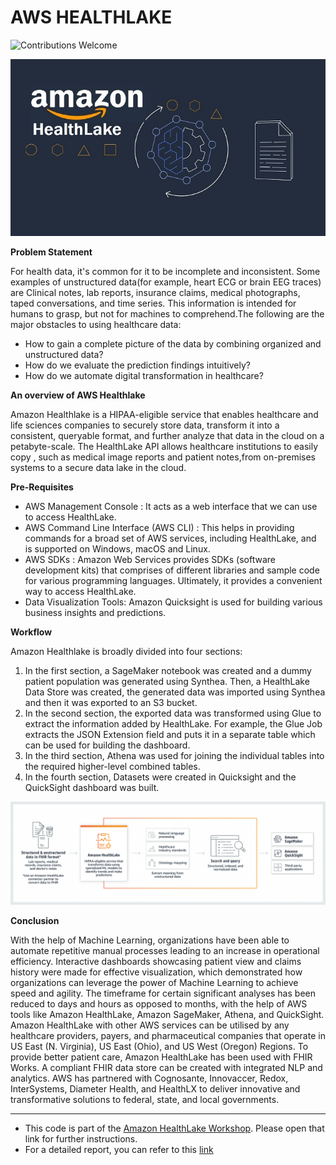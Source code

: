 # AWS HEALTHLAKE

![Contributions Welcome](https://img.shields.io/badge/contributions-welcome-brightgreen.svg?style=flat)
   
<p align="center">
    <img width="700" height="auto" src="images/1_amazon_healthlake_logo.jpg" alt="Alphanumeric Logo" />
</p>
   
**Problem Statement**

For health data, it's common for it to be incomplete and inconsistent. Some examples of unstructured data(for example, heart ECG or brain EEG traces) are Clinical notes, lab reports, insurance claims, medical photographs, taped conversations, and time series. This information is intended for humans to grasp, but not for machines to comprehend.The following are the major obstacles to using healthcare data:
- How to gain a complete picture of the data by combining organized and
unstructured data?
- How do we evaluate the prediction findings intuitively?
- How do we automate digital transformation in healthcare?

**An overview of AWS Healthlake**

Amazon Healthlake is a HIPAA-eligible service that enables healthcare and life sciences companies to securely store data, transform it into a consistent, queryable format, and further analyze that data in the cloud on a petabyte-scale. The HealthLake API allows healthcare institutions to easily copy , such as medical image reports and patient notes,from on-premises systems to a secure data lake in the cloud.

**Pre-Requisites**
- AWS Management Console : It acts as a web interface that we can use to access HealthLake.
- AWS Command Line Interface (AWS CLI) : This helps in providing commands for a broad set of AWS services, including HealthLake, and is supported on Windows, macOS and Linux.
- AWS SDKs : Amazon Web Services provides SDKs (software development kits) that comprises of different libraries and sample code for various programming languages. Ultimately, it provides a convenient way to access HealthLake.
- Data Visualization Tools: Amazon Quicksight is used for building various business insights and predictions.

**Workflow**

Amazon Healthlake is broadly divided into four sections:
1. In the first section, a SageMaker notebook was created and a dummy patient population was generated using Synthea. Then, a HealthLake Data Store was created, the generated data was imported using Synthea and then it was exported to an S3 bucket.
2. In the second section, the exported data was transformed using Glue to extract the information added by HealthLake. For example, the Glue Job extracts the JSON Extension field and puts it in a separate table which can be used for building the dashboard.
3. In the third section, Athena was used for joining the individual tables into the required higher-level combined tables.
4. In the fourth section, Datasets were created in Quicksight and the QuickSight dashboard was built.

![workflow](images/2_working.png)

**Conclusion**

With the help of Machine Learning, organizations have been able to automate repetitive
manual processes leading to an increase in operational efficiency. Interactive dashboards
showcasing patient view and claims history were made for effective visualization, which
demonstrated how organizations can leverage the power of Machine Learning to achieve
speed and agility. The timeframe for certain significant analyses has been reduced to
days and hours as opposed to months, with the help of AWS tools like Amazon
HealthLake, Amazon SageMaker, Athena, and QuickSight. Amazon HealthLake with
other AWS services can be utilised by any healthcare providers, payers, and
pharmaceutical companies that operate in US East (N. Virginia), US East (Ohio), and
US West (Oregon) Regions. To provide better patient care, Amazon HealthLake has
been used with FHIR Works. A compliant FHIR data store can be created with
integrated NLP and analytics. AWS has partnered with Cognosante, Innovaccer, Redox,
InterSystems, Diameter Health, and HealthLX to deliver innovative and transformative
solutions to federal, state, and local governments.
****
- This code is part of the [Amazon HealthLake Workshop](https://amazon-healthlake.workshop.aws/). Please open that link for further instructions.
- For a detailed report, you can refer to this [link](https://pdfhost.io/v/RwmqHK~NO_Jyoti_Ranjan_Bhoi_AWS_HealthLake_Report)
